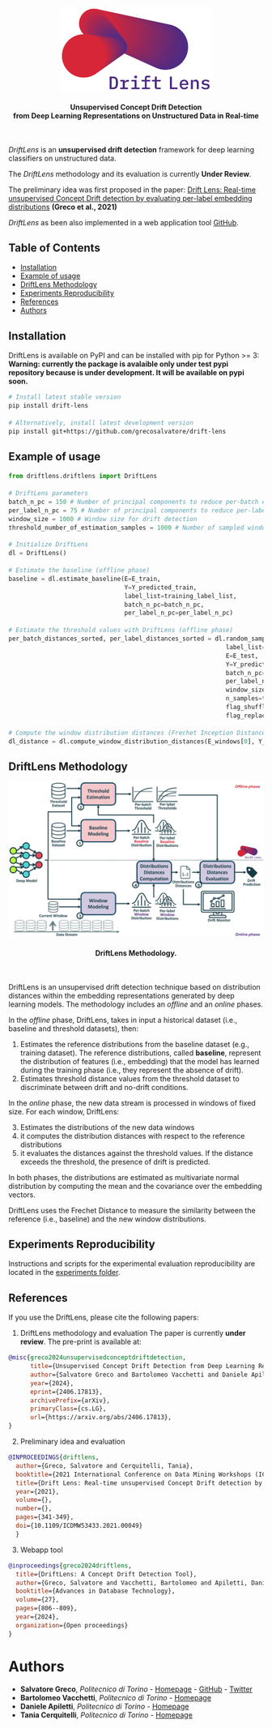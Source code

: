 #
<div align="center">
  <img src="docs/source/_static/Drift_Lens_Logo.png" width="300"/>
  <h4>Unsupervised Concept Drift Detection <br> from Deep Learning
Representations on Unstructured Data in Real-time</h4>
</div>
<br/>


*DriftLens* is an **unsupervised drift detection** framework for deep learning classifiers on unstructured data.

The *DriftLens* methodology and its evaluation is currently **Under Review**. 

The preliminary idea was first proposed in the paper: 
[Drift Lens: Real-time unsupervised Concept Drift detection by evaluating per-label embedding distributions](https://ieeexplore.ieee.org/document/9679880) **(Greco et al., 2021)**

*DriftLens* as been also implemented in a web application tool [GitHub](https://github.com/grecosalvatore/DriftLensDemo).

## Table of Contents
- [Installation](#installation)
- [Example of usage](#example-of-usage)
- [DriftLens Methodology](#driftlens-methodology)
- [Experiments Reproducibility](#experiments-reproducibility)
- [References](#references)
- [Authors](#authors)

## Installation
DriftLens is available on PyPI and can be installed with pip for Python >= 3:
**Warning: currently the package is avalaible only under test pypi repository because is under development. It will be available on pypi soon.**
```bash
# Install latest stable version
pip install drift-lens

# Alternatively, install latest development version
pip install git+https://github.com/grecosalvatore/drift-lens
```

## Example of usage
```python
from driftlens.driftlens import DriftLens

# DriftLens parameters
batch_n_pc = 150 # Number of principal components to reduce per-batch embeddings
per_label_n_pc = 75 # Number of principal components to reduce per-label embeddings
window_size = 1000 # Window size for drift detection
threshold_number_of_estimation_samples = 1000 # Number of sampled windows to estimate the threshold values

# Initialize DriftLens
dl = DriftLens()

# Estimate the baseline (offline phase)
baseline = dl.estimate_baseline(E=E_train,
                                Y=Y_predicted_train,
                                label_list=training_label_list,
                                batch_n_pc=batch_n_pc,
                                per_label_n_pc=per_label_n_pc)

# Estimate the threshold values with DriftLens (offline phase)
per_batch_distances_sorted, per_label_distances_sorted = dl.random_sampling_threshold_estimation(
                                                            label_list=training_label_list,
                                                            E=E_test,
                                                            Y=Y_predicted_test,
                                                            batch_n_pc=batch_n_pc,
                                                            per_label_n_pc=per_label_n_pc,
                                                            window_size=window_size,
                                                            n_samples=threshold_number_of_estimation_samples,
                                                            flag_shuffle=True,
                                                            flag_replacement=True)

# Compute the window distribution distances (Frechet Inception Distance) with DriftLens
dl_distance = dl.compute_window_distribution_distances(E_windows[0], Y_predicted_windows[0])

```

## DriftLens Methodology
<div align="center">
  <img src="docs/source/_static/drift-lens-architecture.png" width="600"/>
  <h4>DriftLens Methodology.</h4>
</div>
<br/>

DriftLens is an unsupervised drift detection technique based on distribution distances within the embedding representations generated by deep learning models.
The methodology includes an *offline* and an *online* phases. 


In the *offline* phase, DriftLens, takes in input a historical dataset (i.e., baseline and threshold datasets), then: 

1) Estimates the reference distributions from the baseline dataset (e.g., training dataset). The reference
distributions, called **baseline**, represent the distribution of features (i.e., embedding) that the model has learned during the training phase (i.e., they represent the absence of drift).
2) Estimates threshold distance values from the threshold dataset to discriminate between drift and no-drift conditions.

In the *online* phase, the new data stream is processed in windows of fixed size. For each window, DriftLens:

3) Estimates the distributions of the new data windows 
4) it computes the distribution distances with respect to the reference distributions
5) it evaluates the distances against the threshold values.  If the distance exceeds the threshold, the presence of drift is predicted.

In both phases, the distributions are estimated as multivariate normal distribution by computing the mean and the covariance over the embedding vectors.

DriftLens uses the Frechet Distance to measure the similarity between the reference (i.e., baseline) and the new window distributions.

## Experiments Reproducibility
Instructions and scripts for the experimental evaluation reproducibility are located in the [experiments folder](experiments/README.md).

## References
If you use the DriftLens, please cite the following papers:

1) DriftLens methodology and evaluation
The paper is currently **under review**. The pre-print is available at:
```bibtex
@misc{greco2024unsupervisedconceptdriftdetection,
      title={Unsupervised Concept Drift Detection from Deep Learning Representations in Real-time}, 
      author={Salvatore Greco and Bartolomeo Vacchetti and Daniele Apiletti and Tania Cerquitelli},
      year={2024},
      eprint={2406.17813},
      archivePrefix={arXiv},
      primaryClass={cs.LG},
      url={https://arxiv.org/abs/2406.17813}, 
}
```

2) Preliminary idea and evaluation
```bibtex
@INPROCEEDINGS{driftlens,
  author={Greco, Salvatore and Cerquitelli, Tania},
  booktitle={2021 International Conference on Data Mining Workshops (ICDMW)}, 
  title={Drift Lens: Real-time unsupervised Concept Drift detection by evaluating per-label embedding distributions}, 
  year={2021},
  volume={},
  number={},
  pages={341-349},
  doi={10.1109/ICDMW53433.2021.00049}
  }
```

3) Webapp tool
```bibtex
@inproceedings{greco2024driftlens,
  title={DriftLens: A Concept Drift Detection Tool},
  author={Greco, Salvatore and Vacchetti, Bartolomeo and Apiletti, Daniele and Cerquitelli, Tania and others},
  booktitle={Advances in Database Technology},
  volume={27},
  pages={806--809},
  year={2024},
  organization={Open proceedings}
}
```

# Authors

- **Salvatore Greco**, *Politecnico di Torino* - [Homepage](https://grecosalvatore.github.io/) - [GitHub](https://github.com/grecosalvatore) - [Twitter](https://twitter.com/_salvatoregreco)
- **Bartolomeo Vacchetti**, *Politecnico di Torino* - [Homepage]()
- **Daniele Apiletti**, *Politecnico di Torino* - [Homepage](https://www.polito.it/en/staff?p=daniele.apiletti)
- **Tania Cerquitelli**, *Politecnico di Torino* - [Homepage](https://dbdmg.polito.it/dbdmg_web/people/tania-cerquitelli/)